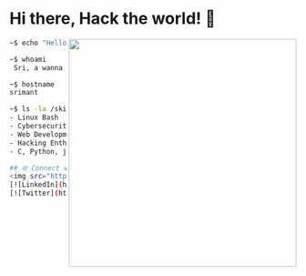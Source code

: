 # Hi there, Hack the world! 👾

<img  align="right" width ="400" src="https://user-images.githubusercontent.com/74038190/216644497-1951db19-8f3d-4e44-ac08-8e9d7e0d94a7.gif"> <!-- Optional: Add a cool terminal or personal header image -->

```bash
~$ echo "Hello, World! Let's code some exploits."

~$ whoami
 Sri, a wanna be hacker exploring the networks.

~$ hostname
srimant

~$ ls -la /skills
- Linux Bash
- Cybersecurity
- Web Development
- Hacking Enthusiast
- C, Python, javascript, HTML

## 🌐 Connect with Me
<img src="https://img.shields.io/badge/https://srimantb.github.io/-000000?style=for-the-badge&logo=Google-Chrome&logoColor=green">
[![LinkedIn](https://img.shields.io/badge/LinkedIn-0077B5?style=for-the-badge&logo=linkedin&logoColor=white)](https://www.linkedin.com/in/srimant)
[![Twitter](https://img.shields.io/badge/Twitter-1DA1F2?style=for-the-badge&logo=twitter&logoColor=white)](https://twitter.com/srimant)
